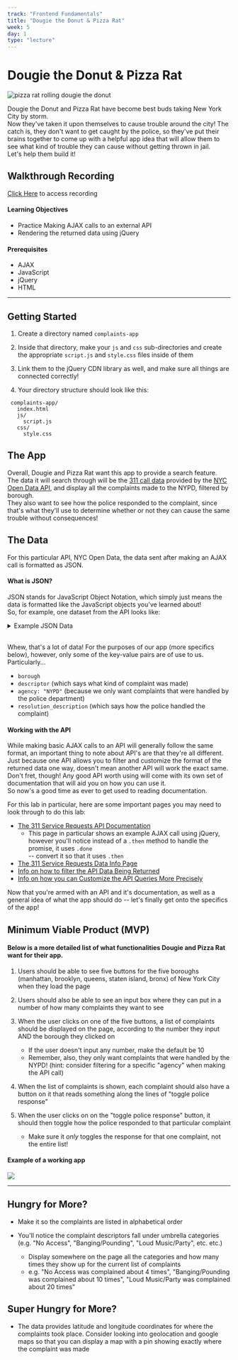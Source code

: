 ```yaml
---
track: "Frontend Fundamentals"
title: "Dougie the Donut & Pizza Rat"
week: 5
day: 1
type: "lecture"
---
```


# Dougie the Donut & Pizza Rat

![pizza rat rolling dougie the donut](https://imgur.com/3vFgM5x.png)

Dougie the Donut and Pizza Rat have become best buds taking New York City by storm. 
<br> Now they've taken it upon themselves to cause trouble around the city! The catch is, they don't want to get caught by the police, so they've put their brains together to come up with a helpful app idea that will allow them to see what kind of trouble they can cause without getting thrown in jail. 
<br> Let's help them build it! 


## Walkthrough Recording

[Click Here](https://generalassembly.zoom.us/rec/share/4sAkLoPwqz9JEtbkyUD0C-kkLMe7aaa80HAb-6Jbmk91NsRmfJolqLvDXrv4mbVI?startTime=1588722648000) to access recording



#### Learning Objectives

- Practice Making AJAX calls to an external API 
- Rendering the returned data using jQuery

#### Prerequisites

- AJAX
- JavaScript
- jQuery
- HTML 

---

## Getting Started

1. Create a directory named `complaints-app`
    
2. Inside that directory, make your `js` and `css` sub-directories and create the appropriate `script.js` and `style.css` files inside of them
   
3. Link them to the jQuery CDN library as well, and make sure all things are connected correctly! 

4. Your directory structure should look like this:

```shell
 complaints-app/
   index.html
   js/
     script.js
   css/
     style.css
```        

## The App 

Overall, Dougie and Pizza Rat want this app to provide a search feature. <br>The data it will search through will be the [311 call data](https://data.cityofnewyork.us/Social-Services/311-Service-Requests-from-2010-to-Present/erm2-nwe9) provided by the [NYC Open Data API](http://opendata.cityofnewyork.us/), and display all the complaints made to the NYPD, filtered by borough. <br>They also want to see how the police responded to the complaint, since that's what they'll use to determine whether or not they can cause the same trouble without consequences! 

## The Data 

For this particular API, NYC Open Data, the data sent after making an AJAX call is formatted as JSON. 

#### What is JSON? 

JSON stands for JavaScript Object Notation, which simply just means the data is formatted like the JavaScript objects you've learned about! <br>So, for example, one dataset from the API looks like: 

<details><summary>Example JSON Data</summary>
  <strong>When collapsed</strong>
  <img src="https://i.imgur.com/9Xa3jAv.png"> 
  <strong>When opened to see all the key-value pairs</strong>
  <img src="https://i.imgur.com/wksEBdq.png">
</details>
<br>

Whew, that's a lot of data! For the purposes of our app (more specifics below), however, only some of the key-value pairs are of use to us. Particularly...
  * `borough`
  * `descriptor` (which says what kind of complaint was made)
  * `agency: "NYPD"` (because we only want complaints that were handled by the police department)
  * `resolution_description` (which says how the police handled the complaint)
  
#### Working with the API

While making basic AJAX calls to an API will generally follow the same format, an important thing to note about API's are that they're all different. Just because one API allows you to filter and customize the format of the returned data one way, doesn't mean another API will work the exact same. Don't fret, though! Any good API worth using will come with its own set of documentation that will aid you on how you can use it. <br>So now's a good time as ever to get used to reading documentation. 

For this lab in particular, here are some important pages you may need to look through to do this lab: 
  * [The 311 Service Requests API Documentation](https://dev.socrata.com/foundry/data.cityofnewyork.us/fhrw-4uyv)
      * This page in particular shows an example AJAX call using jQuery, however you'll notice instead of a `.then` method to handle the promise, it uses `.done` <br>-- convert it so that it uses `.then`
  * [The 311 Service Requests Data Info Page](https://data.cityofnewyork.us/Social-Services/311-Service-Requests-from-2010-to-Present/erm2-nwe9)
  * [Info on how to filter the API Data Being Returned](https://dev.socrata.com/docs/filtering.html)
  * [Info on how you can Customize the API Queries More Precisely](https://dev.socrata.com/docs/queries/)
  
Now that you're armed with an API and it's documentation, as well as a general idea of what the app should do -- let's finally get onto the specifics of the app!  

## Minimum Viable Product (MVP)

#### Below is a more detailed list of what functionalities Dougie and Pizza Rat want for their app. 

1. Users should be able to see five buttons for the five boroughs (manhattan, brooklyn, queens, staten island, bronx) of New York City when they load the page 
   
2. Users should also be able to see an input box where they can put in a number of how many complaints they want to see
   
3. When the user clicks on one of the five buttons, a list of complaints should be displayed on the page, according to the number they input AND the borough they clicked on
   * If the user doesn't input any number, make the default be 10
   * Remember, also, they only want complaints that were handled by the NYPD! (hint: consider filtering for a specific "agency" when making the API call)
  
4. When the list of complaints is shown, each complaint should also have a button on it that reads something along the lines of "toggle police response" 
   
5. When the user clicks on on the "toggle police response" button, it should then toggle how the police responded to that particular complaint
   * Make sure it _only_ toggles the response for that one complaint, not the entire list! 

#### Example of a working app

![](https://imgur.com/ssFKX3J.gif)

---

## Hungry for More? 

- Make it so the complaints are listed in alphabetical order

- You'll notice the complaint descriptors fall under umbrella categories (e.g. "No Access", "Banging/Pounding", "Loud Music/Party", etc. etc.) 
    * Display somewhere on the page all the categories and how many times they show up for the current list of complaints
    * e.g. "No Access was complained about 4 times", "Banging/Pounding was complained about 10 times", "Loud Music/Party was complained about 20 times"
  
## Super Hungry for More?

- The data provides latitude and longitude coordinates for where the complaints took place. Consider looking into  geolocation and google maps so that you can display a map with a pin showing exactly where the complaint was made

